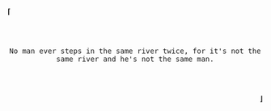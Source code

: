 <p align=left>
  <strong> ⌈ </strong>
</p>

<br>
<br>

<p align=center>
  <samp>
    No man ever steps in the same river twice, for it's not the same river and he's not the same man. <br>
    
  </samp>
</p>

<br>
<br>

<p align=right>
  <strong> ⌋ </strong>
</p>
